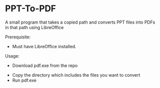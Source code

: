 # PPT-To-PDF
A small program that takes a copied path and converts PPT files into PDFs in that path using LibreOffice

Prerequisite:
- Must have LibreOffice installed.

Usage:
- Download pdf.exe from the repo

* Copy the directory which includes the files you want to convert
* Run pdf.exe
